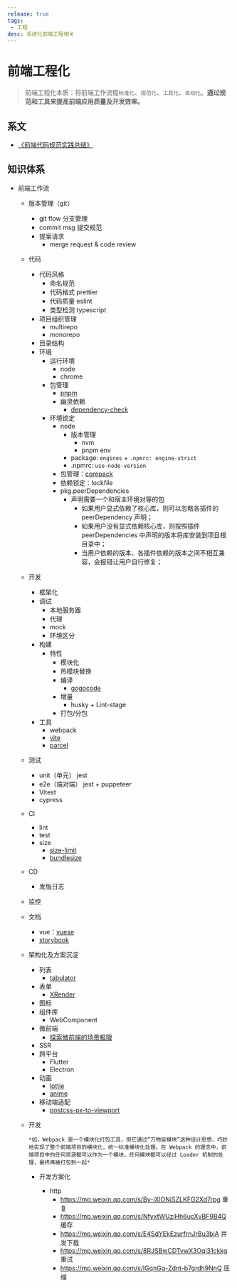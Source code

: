 ```yaml
---
release: true
tags:
 - 工程
desc: 系统化前端工程相关
---
```


# 前端工程化

> 前端工程化本质：将前端工作流程`标准化`、`规范化`、`工具化`、`自动化`。**通过规范和工具来提高前端应用质量及开发效率。**

## 系文

- [《前端代码规范实践总结》](./前端代码规范实践总结.md)

## 知识体系

- 前端工作流
  - 版本管理（git）
    - git flow 分支管理
    - commit msg 提交规范
    - 提案请求
      - merge request & code review
  - 代码
    - 代码风格
      - 命名规范
      - 代码格式 prettier
      - 代码质量 eslint
      - 类型检测 typescript
    - 项目组织管理
      - multirepo
      - monorepo
    - 目录结构
    - 环境
      - 运行环境
        - node
        - chrome
      - 包管理
        - [pnpm](./pnpm.md)
        - 幽灵依赖 
          - [dependency-check](https://github.com/dependency-check-team/dependency-check)
      - 环境锁定
        - node
          - 版本管理
            - nvm
            - pnpm env
          - package: `engines` + `.npmrc: engine-strict`
          - .npmrc: `use-node-version`
        - 包管理：[corepack](https://github.com/nodejs/corepack)
        - 依赖锁定：lockfile
        - pkg.peerDependencies
          - 声明需要一个和宿主环境对等的包
            - 如果用户显式依赖了核心库，则可以忽略各插件的 peerDependency 声明；
            - 如果用户没有显式依赖核心库，则按照插件 peerDependencies 中声明的版本将库安装到项目根目录中；
            - 当用户依赖的版本、各插件依赖的版本之间不相互兼容，会报错让用户自行修复；
  - 开发
    - 框架化
    - 调试
      - 本地服务器
      - 代理
      - mock
      - 环境区分
    - 构建
      - 特性
        - 模块化
        - 热模块替换
        - 编译
          - [gogocode](https://github.com/thx/gogocode)
        - 增量
          - husky + Lint-stage
        - 打包/分包
    - 工具
      - webpack
      - [vite](https://github.com/vitejs/vite)
      - [parcel](https://parceljs.org/)
  - 测试
    - unit（单元） jest
    - e2e（端对端） jest + puppeteer
    - Vitest
    - cypress
  - CI
    - lint
    - test
    - size
      - [size-limit](https://github.com/ai/size-limit)
      - [bundlesize](https://github.com/siddharthkp/bundlesize)
  - CD
    - 发版日志
  - 监控
  - 文档
    - vue：[vuese](https://github.com/vuese/vuese)
    - [storybook](https://github.com/storybookjs/storybook)
  - 架构化及方案沉淀
    - 列表
      - [tabulator](https://github.com/olifolkerd/tabulator)
    - 表单
      - [XRender](https://x-render.gitee.io/)
    - 图标
    - 组件库
      - WebComponent
    - 微前端
      - [探索微前端的场景极限](https://mp.weixin.qq.com/s/YkUUQX1m-KzjkLVWwOxxxg)
    - SSR
    - 跨平台
      - Flutter
      - Electron
    - 动画
      - [lottie](https://github.com/airbnb/lottie) 
      - [anime](https://github.com/juliangarnier/anime/)
    - 移动端适配
      - [postcss-px-to-viewport](https://github.com/evrone/postcss-px-to-viewport)



    





  - 开发

  

        *如，Webpack 是一个模块化打包工具，但它通过“万物皆模块”这种设计思想，巧妙地实现了整个前端项目的模块化，统一标准模块化处理。在 Webpack 的理念中，前端项目中的任何资源都可以作为一个模块，任何模块都可以经过 Loader 机制的处理，最终再被打包到一起*

  
    - 开发方案化

     
    
      - http
        - https://mp.weixin.qq.com/s/By-iXlONjSZLKFG2Xd7rpg 重复
        - https://mp.weixin.qq.com/s/NfyxtWUzjHh6ucXvBF9B4Q 缓存
        - https://mp.weixin.qq.com/s/E4SdYEkEzurfrnJrBu3bjA 并发下载
        - https://mp.weixin.qq.com/s/8RJSBwCDTvwX3Oql31ckkg 重试
        - https://mp.weixin.qq.com/s/lGqnGg-Zdnt-b7grdh9NnQ 压缩

 